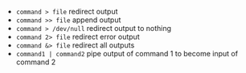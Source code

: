 - `command > file` redirect output
- `command >> file` append output
- `command > /dev/null` redirect output to nothing
- `command 2> file` redirect error output
- `command &> file` redirect all outputs
- `command1 | command2` pipe output of command 1 to become input of command 2
